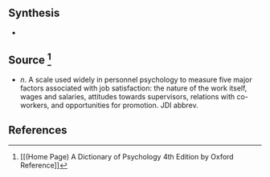 ## Synthesis
- 
## Source [^1]
- $n$. A scale used widely in personnel psychology to measure five major factors associated with job satisfaction: the nature of the work itself, wages and salaries, attitudes towards supervisors, relations with co-workers, and opportunities for promotion. JDI abbrev.
## References

[^1]: [[(Home Page) A Dictionary of Psychology 4th Edition by Oxford Reference]]